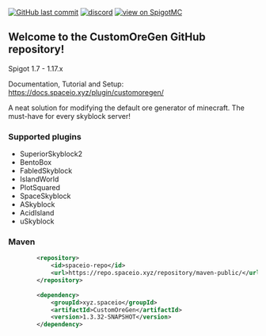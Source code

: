 [![GitHub last commit](https://img.shields.io/github/last-commit/mastercake10/CustomOreGen.svg)](https://github.com/mastercake10/CustomOreGen/commits/master)
[![discord](https://discordapp.com/api/guilds/330725294749122561/widget.png)](https://discord.gg/3xgsPh8)
[![view on SpigotMC](https://img.shields.io/badge/view%20on-spigotmc-orange.svg)](https://www.spigotmc.org/resources/customoregen.9532/)

## Welcome to the CustomOreGen GitHub repository!
Spigot 1.7 - 1.17.x

Documentation, Tutorial and Setup: https://docs.spaceio.xyz/plugin/customoregen/

A neat solution for modifying the default ore generator of minecraft. The must-have for every skyblock server!

### Supported plugins

- SuperiorSkyblock2
- BentoBox
- FabledSkyblock
- IslandWorld
- PlotSquared
- SpaceSkyblock
- ASkyblock
- AcidIsland
- uSkyblock

### Maven
```xml
		<repository>
			<id>spaceio-repo</id>
			<url>https://repo.spaceio.xyz/repository/maven-public/</url>
		</repository>
		
		<dependency>
			<groupId>xyz.spaceio</groupId>
			<artifactId>CustomOreGen</artifactId>
			<version>1.3.32-SNAPSHOT</version>
		</dependency>
```